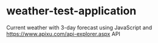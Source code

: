 # weather-test-application
Current weather with 3-day forecast using JavaScript and https://www.apixu.com/api-explorer.aspx API
